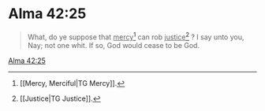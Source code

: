 # Alma 42:25

> What, do ye suppose that <u>mercy</u>[^a] can rob <u>justice</u>[^b] ? I say unto you, Nay; not one whit. If so, God would cease to be God.

[Alma 42:25](https://www.churchofjesuschrist.org/study/scriptures/bofm/alma/42?lang=eng&id=p25#p25)


[^a]: [[Mercy, Merciful|TG Mercy]].  
[^b]: [[Justice|TG Justice]].  
